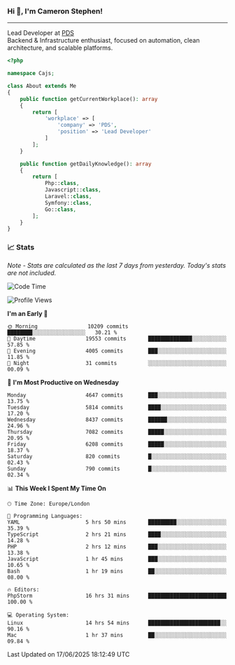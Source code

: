 ### Hi 👋, I'm Cameron Stephen!

---

Lead Developer at [PDS](https://prindatasolutions.co.uk)  
Backend & Infrastructure enthusiast, focused on automation, clean architecture, and scalable platforms.


```php
<?php

namespace Cajs;

class About extends Me
{
    public function getCurrentWorkplace(): array
    {
        return [
            'workplace' => [
                'company' => 'PDS',
                'position' => 'Lead Developer'
            ]
        ];
    }

    public function getDailyKnowledge(): array
    {
        return [
            Php::class,
            Javascript::class,
            Laravel::class,
            Symfony::class,
            Go::class,
        ];
    }
}
```

### 📈 Stats
<p><em>Note - Stats are calculated as the last 7 days from yesterday. Today's stats are not included.</em></p>


<!--START_SECTION:waka-->
![Code Time](http://img.shields.io/badge/Code%20Time-4%2C538%20hrs%203%20mins-blue)

![Profile Views](http://img.shields.io/badge/Profile%20Views-0-blue)

**I'm an Early 🐤** 

```text
🌞 Morning                10209 commits       ████████░░░░░░░░░░░░░░░░░   30.21 % 
🌆 Daytime                19553 commits       ██████████████░░░░░░░░░░░   57.85 % 
🌃 Evening                4005 commits        ███░░░░░░░░░░░░░░░░░░░░░░   11.85 % 
🌙 Night                  31 commits          ░░░░░░░░░░░░░░░░░░░░░░░░░   00.09 % 
```
📅 **I'm Most Productive on Wednesday** 

```text
Monday                   4647 commits        ███░░░░░░░░░░░░░░░░░░░░░░   13.75 % 
Tuesday                  5814 commits        ████░░░░░░░░░░░░░░░░░░░░░   17.20 % 
Wednesday                8437 commits        ██████░░░░░░░░░░░░░░░░░░░   24.96 % 
Thursday                 7082 commits        █████░░░░░░░░░░░░░░░░░░░░   20.95 % 
Friday                   6208 commits        █████░░░░░░░░░░░░░░░░░░░░   18.37 % 
Saturday                 820 commits         █░░░░░░░░░░░░░░░░░░░░░░░░   02.43 % 
Sunday                   790 commits         █░░░░░░░░░░░░░░░░░░░░░░░░   02.34 % 
```


📊 **This Week I Spent My Time On** 

```text
🕑︎ Time Zone: Europe/London

💬 Programming Languages: 
YAML                     5 hrs 50 mins       █████████░░░░░░░░░░░░░░░░   35.39 % 
TypeScript               2 hrs 21 mins       ████░░░░░░░░░░░░░░░░░░░░░   14.28 % 
PHP                      2 hrs 12 mins       ███░░░░░░░░░░░░░░░░░░░░░░   13.38 % 
JavaScript               1 hr 45 mins        ███░░░░░░░░░░░░░░░░░░░░░░   10.65 % 
Bash                     1 hr 19 mins        ██░░░░░░░░░░░░░░░░░░░░░░░   08.00 % 

🔥 Editors: 
PhpStorm                 16 hrs 31 mins      █████████████████████████   100.00 % 

💻 Operating System: 
Linux                    14 hrs 54 mins      ███████████████████████░░   90.16 % 
Mac                      1 hr 37 mins        ██░░░░░░░░░░░░░░░░░░░░░░░   09.84 % 
```


 Last Updated on 17/06/2025 18:12:49 UTC
<!--END_SECTION:waka-->
